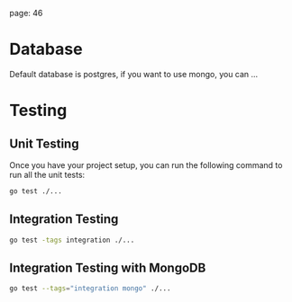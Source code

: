 page: 46


# Database
Default database is postgres, if you want to use mongo, you can ...

# Testing 
## Unit Testing
Once you have your project setup, you can run the following command to run all the unit tests:
```bash
go test ./...
```

## Integration Testing
```bash
go test -tags integration ./...
```

## Integration Testing with MongoDB
```bash
go test --tags="integration mongo" ./...
```





